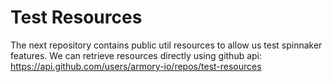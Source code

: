 # Test Resources
The next repository contains public util resources to allow us test spinnaker features.
We can retrieve resources directly using github api:
https://api.github.com/users/armory-io/repos/test-resources
